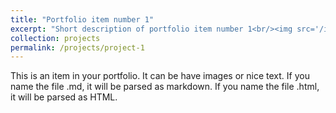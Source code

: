 ```yaml
---
title: "Portfolio item number 1"
excerpt: "Short description of portfolio item number 1<br/><img src='/images/500x300.png'>"
collection: projects
permalink: /projects/project-1
---
```


This is an item in your portfolio. It can be have images or nice text. If you name the file .md, it will be parsed as markdown. If you name the file .html, it will be parsed as HTML. 
